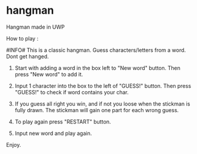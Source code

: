 # hangman
Hangman made in UWP

 How to play : 
 
 #INFO#
 This is a classic hangman. Guess characters/letters from a word. Dont get hanged.

1. Start with adding a word in the box left to "New word" button. Then press "New word" to add it.

2. Input 1 character into the box to the left of "GUESS!" button. Then press "GUESS!" to check if word contains your char.

3. If you guess all right you win, and if not you loose when the stickman is fully drawn. The stickman will gain one part
   for each wrong guess.

4. To play again press "RESTART" button. 

5. Input new word and play again.

Enjoy.
